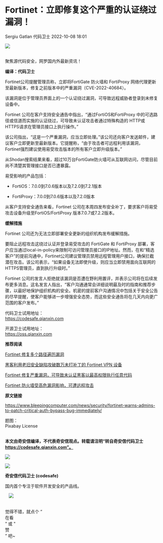 #  Fortinet：立即修复这个严重的认证绕过漏洞！   
Sergiu Gatlan  代码卫士   2022-10-08 18:01  
  
![](https://mmbiz.qpic.cn/mmbiz_gif/Az5ZsrEic9ot90z9etZLlU7OTaPOdibteeibJMMmbwc29aJlDOmUicibIRoLdcuEQjtHQ2qjVtZBt0M5eVbYoQzlHiaw/640?wx_fmt=gif "")  
  
   
聚焦源代码安全，网罗国内外最新资讯！  
  
**编译：代码卫士**  
  
Fortinet公司提醒管理员称，立即将FortiGate 防火墙和 FortiProxy 网络代理更新至最新版本，修复之前版本中的严重漏洞（CVE-2022-40684）。  
  
  
该漏洞是位于管理员界面上的一个认证绕过漏洞，可导致远程威胁者登录到未修复设备中。  
  
Fortinet 公司在客户支持安全通告中指出，“通过FortiOS和FortiProxy 中的可选路径或信道而实施的认证绕过，可导致未认证攻击者通过特殊构造的 HTTP或HTTPS请求在管理员接口上执行操作。”  
  
该公司指出，“这是一个严重漏洞，应当立即处理。”该公司还向客户发送邮件，建议客户立即更新至最新版本。它提醒称，“由于攻击者可远程利用该漏洞，Fortinet强烈建议使用易受攻击版本的所有客户立即升级版本。”  
  
从Shodan搜索结果来看，超过10万台FortiGate防火墙可从互联网访问，尽管目前尚不清楚其管理接口是否已遭暴露。  
  
易受影响的产品包括：  
  
- FortiOS：7.0.0到7.0.6版本以及7.2.0到7.2.1版本  
  
- FortiProxy：7.0.0到7.0.6版本以及7.2.0版本  
  
  
  
从客户支持安全通告来看，Fortinet 公司在本周四发布安全补丁，要求客户将易受攻击设备升级至FortiOS/FortiProxy 版本7.0.7或7.2.2版本。  
  
  
**缓解措施**  
  
  
  
Fortinet 公司还为无法立即部署安全更新的组织机构发布缓解措施。  
  
要阻止远程攻击这绕过认证并登录易受攻击的 FortiGate 和 FortiProxy 部署，客户应当通过local-in-policy来限制可访问管理员接口的IP地址。然而，在和“精选客户”的提前沟通中，Fortinet公司建议管理员禁用远程管理用户接口，确保拦截潜在攻击。该公司表示，“如果设备无法即使升级，则应当立即禁用面向互联网的 HTTPS管理员，直到执行升级时。”  
  
Fortinet 公司的发言人拒绝就该漏洞是否遭在野利用置评，并表示公司将在后续发布更多消息。这名发言人指出，“客户沟通通常会详细说明最及时的指南和推荐步骤，以最好地保护组织机构的安全。机密的提前客户沟通情况中包括关于安全公告的尽早提醒，使客户能够进一步增强安全态势，而这些安全通告将在几天内向更广范围的客户发布。”  
  
  
  
  
  
代码卫士试用地址：  
https://codesafe.qianxin.com  
  
开源卫士试用地址：  
https://oss.qianxin.com  
  
  
  
  
  
  
  
  
  
  
  
  
**推荐阅读**  
  
[Fortinet 修复多个路径遍历漏洞](http://mp.weixin.qq.com/s?__biz=MzI2NTg4OTc5Nw==&mid=2247512788&idx=3&sn=894340534673ba25a49c72eec950b0d7&chksm=ea9483bedde30aa8e9c0b3355eeee1ce56ec6cb1f2d55b60888cea9487bd8397fff4294a955d&scene=21#wechat_redirect)  
  
  
[黑客利用老旧安全缺陷攻破数万未打补丁的 Fortinet VPN 设备](http://mp.weixin.qq.com/s?__biz=MzI2NTg4OTc5Nw==&mid=2247507850&idx=3&sn=2ef6c8e24754e7f6c84db9a5eebc9841&chksm=ea94eee0dde367f6cc369d9e7480161d5b32ed4fd175215145390fd16c0d196639a57d4f0bbe&scene=21#wechat_redirect)  
  
  
[Fortinet 修复严重漏洞，可导致未认证黑客以最高权限执行任意代码](http://mp.weixin.qq.com/s?__biz=MzI2NTg4OTc5Nw==&mid=2247506504&idx=2&sn=35c13960da760d7876e70f5121125275&chksm=ea94eb22dde36234754f1f38fe2d445936f50fb540211ea13e2516f5344a7132ca0857e97f94&scene=21#wechat_redirect)  
  
  
[Fortinet 防火墙受高危漏洞影响，可遭远程攻击](http://mp.weixin.qq.com/s?__biz=MzI2NTg4OTc5Nw==&mid=2247506050&idx=3&sn=5190aa1ab97106f1933f5b6bed5612c6&chksm=ea94e9e8dde360fe6594ce06673ef43141a38022b2bb95ce168634ffbac685503db7be04db69&scene=21#wechat_redirect)  
  
  
  
  
**原文链接**  
  
https://www.bleepingcomputer.com/news/security/fortinet-warns-admins-to-patch-critical-auth-bypass-bug-immediately/  
  
  
题图：  
Pixabay License  
‍  
  
  
  
**本文由奇安信编译，不代表奇安信观点。转载请注明“转自奇安信代码卫士 https://codesafe.qianxin.com”。**  
  
  
  
  
![](https://mmbiz.qpic.cn/mmbiz_jpg/oBANLWYScMSf7nNLWrJL6dkJp7RB8Kl4zxU9ibnQjuvo4VoZ5ic9Q91K3WshWzqEybcroVEOQpgYfx1uYgwJhlFQ/640?wx_fmt=jpeg "")  
  
![](https://mmbiz.qpic.cn/mmbiz_jpg/oBANLWYScMSN5sfviaCuvYQccJZlrr64sRlvcbdWjDic9mPQ8mBBFDCKP6VibiaNE1kDVuoIOiaIVRoTjSsSftGC8gw/640?wx_fmt=jpeg "")  
  
**奇安信代码卫士 (codesafe)**  
  
国内首个专注于软件开发安全的产品线。  
  
   ![](https://mmbiz.qpic.cn/mmbiz_gif/oBANLWYScMQ5iciaeKS21icDIWSVd0M9zEhicFK0rbCJOrgpc09iaH6nvqvsIdckDfxH2K4tu9CvPJgSf7XhGHJwVyQ/640?wx_fmt=gif "")  
  
   
觉得不错，就点个 “  
在看  
” 或 "  
赞  
” 吧~  
